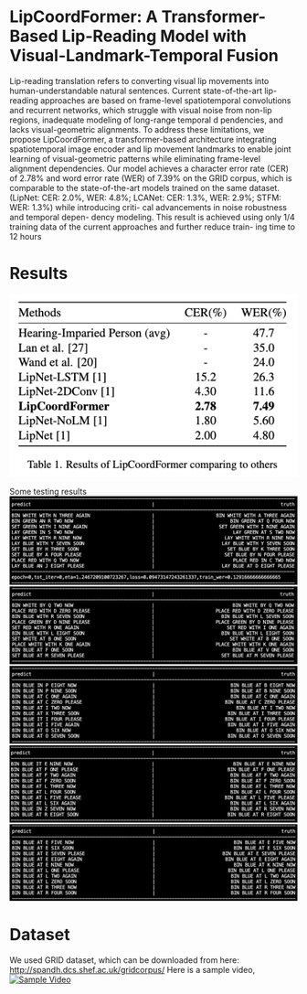 # LipCoordFormer: A Transformer-Based Lip-Reading Model with Visual-Landmark-Temporal Fusion
Lip-reading translation refers to converting visual lip movements into human-understandable natural sentences. Current state-of-the-art lip-reading approaches are based on frame-level spatiotemporal convolutions and recurrent networks, which struggle with visual noise from non-lip regions, inadequate modeling of long-range temporal d pendencies, and lacks visual-geometric alignments. To address these limitations, we propose LipCoordFormer, a transformer-based architecture integrating spatiotemporal image encoder and lip movement landmarks to enable joint learning of visual-geometric patterns while eliminating frame-level alignment dependencies. Our model achieves a character error rate (CER) of 2.78% and word error rate (WER) of 7.39% on the GRID corpus, which is comparable    to the state-of-the-art models trained on the same dataset. (LipNet: CER: 2.0%, WER: 4.8%; LCANet: CER: 1.3%, WER: 2.9%; STFM: WER: 1.3%) while introducing criti- cal advancements in noise robustness and temporal depen- dency modeling. This result is achieved using only 1/4 training data of the current approaches and further reduce train- ing time to 12 hours

# Results
![alt text](./assets/result_table.png)

Some testing results
![alt text](./assets/image.png)
![alt text](./assets/image-1.png)
![alt text](./assets/image-2.png)
![alt text](./assets/image-3.png)
![alt text](./assets/image-4.png)

# Dataset
We used GRID dataset, which can be downloaded from here: http://spandh.dcs.shef.ac.uk/gridcorpus/
Here is a sample video,
[![Sample Video](./assets/video_thumbnail.png)](./assets/id2_vcd_swwp2s.mpg "Click to play the video")
